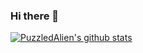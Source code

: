 ### Hi there 👋

<!--
**PuzzledAlien/PuzzledAlien** is a ✨ _special_ ✨ repository because its `README.md` (this file) appears on your GitHub profile.

Here are some ideas to get you started:

- 🔭 I’m currently working on ...
- 🌱 I’m currently learning ...
- 👯 I’m looking to collaborate on ...
- 🤔 I’m looking for help with ...
- 💬 Ask me about ...
- 📫 How to reach me: ...
- 😄 Pronouns: ...
- ⚡ Fun fact: ...
-->

[![PuzzledAlien's github stats](https://github-readme-stats.vercel.app/api?username=PuzzledAlien)](https://github.com/anuraghazra/github-readme-stats)
